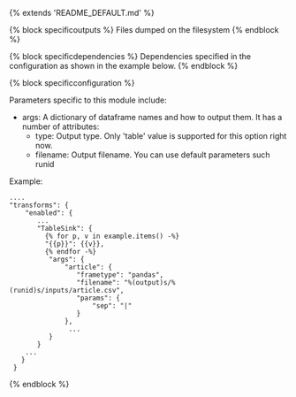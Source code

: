 {% extends 'README_DEFAULT.md' %} 

{% block specificoutputs %} 
Files dumped on the filesystem 
{% endblock %} 

{% block specificdependencies %} 
Dependencies specified in the configuration as shown in the example below. 
{% endblock %} 

{% block specificconfiguration %} 

Parameters specific to this module include: 

* args: A dictionary of dataframe names and how to output them. It has a number of attributes:
    * type: Output type. Only 'table' value is supported for this
      option right now. 
    * filename: Output filename. You can use default parameters such
      runid 

Example: 

    ....
    "transforms": {
        "enabled": {
           ...
           "TableSink": {
             {% for p, v in example.items() -%} 
             "{{p}}": {{v}},
             {% endfor -%} 
              "args": {
                  "article": {
                     "frametype": "pandas",
                     "filename": "%(output)s/%(runid)s/inputs/article.csv", 
                     "params": {
                         "sep": "|"
                     } 
                  },
                   ...
              }
           }
        ...
       }
     }

{% endblock %} 
